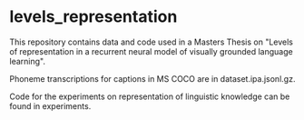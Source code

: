 # levels_representation

This repository contains data and code used in a Masters Thesis on "Levels of representation in a recurrent neural model of visually grounded language learning".

Phoneme transcriptions for captions in MS COCO are in dataset.ipa.jsonl.gz.

Code for the experiments on representation of linguistic knowledge can be found in experiments.
